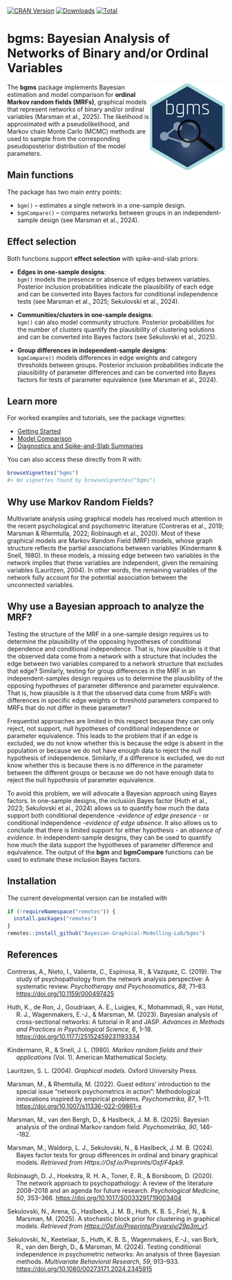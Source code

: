 
<!-- badges: start -->

[![CRAN
Version](https://www.r-pkg.org/badges/version/bgms)](https://cran.r-project.org/package=bgms)
[![Downloads](https://cranlogs.r-pkg.org/badges/bgms)](https://cran.r-project.org/package=bgms)
[![Total](https://cranlogs.r-pkg.org/badges/grand-total/bgms)](https://cran.r-project.org/package=bgms)
<!-- badges: end -->

# bgms: Bayesian Analysis of Networks of Binary and/or Ordinal Variables

<a href="https://bayesiangraphicalmodeling.com"><img src="inst/bgms_sticker.svg" height="200" align="right" /></a>

The **bgms** package implements Bayesian estimation and model comparison
for **ordinal Markov random fields (MRFs)**, graphical models that
represent networks of binary and/or ordinal variables (Marsman et al.,
2025). The likelihood is approximated with a pseudolikelihood, and
Markov chain Monte Carlo (MCMC) methods are used to sample from the
corresponding pseudoposterior distribution of the model parameters.

## Main functions

The package has two main entry points:

- `bgm()` – estimates a single network in a one-sample design.  
- `bgmCompare()` – compares networks between groups in an
  independent-sample design (see Marsman et al., 2024).

## Effect selection

Both functions support **effect selection** with spike-and-slab priors:

- **Edges in one-sample designs**:  
  `bgm()` models the presence or absence of edges between variables.
  Posterior inclusion probabilities indicate the plausibility of each
  edge and can be converted into Bayes factors for conditional
  independence tests (see Marsman et al., 2025; Sekulovski et al.,
  2024).

- **Communities/clusters in one-sample designs**:  
  `bgm()` can also model community structure. Posterior probabilities
  for the number of clusters quantify the plausibility of clustering
  solutions and can be converted into Bayes factors (see Sekulovski et
  al., 2025).

- **Group differences in independent-sample designs**:  
  `bgmCompare()` models differences in edge weights and category
  thresholds between groups. Posterior inclusion probabilities indicate
  the plausibility of parameter differences and can be converted into
  Bayes factors for tests of parameter equivalence (see Marsman et al.,
  2024).

## Learn more

For worked examples and tutorials, see the package vignettes:

- [Getting Started](https://yourpkgdownsite/articles/intro.html)  
- [Model Comparison](https://yourpkgdownsite/articles/comparison.html)  
- [Diagnostics and Spike-and-Slab
  Summaries](https://yourpkgdownsite/articles/diagnostics.html)

You can also access these directly from R with:

``` r
browseVignettes("bgms")
#> No vignettes found by browseVignettes("bgms")
```

## Why use Markov Random Fields?

Multivariate analysis using graphical models has received much attention
in the recent psychological and psychometric literature (Contreras et
al., 2019; Marsman & Rhemtulla, 2022; Robinaugh et al., 2020). Most of
these graphical models are Markov Random Field (MRF) models, whose graph
structure reflects the partial associations between variables
(Kindermann & Snell, 1980). In these models, a missing edge between two
variables in the network implies that these variables are independent,
given the remaining variables (Lauritzen, 2004). In other words, the
remaining variables of the network fully account for the potential
association between the unconnected variables.

## Why use a Bayesian approach to analyze the MRF?

Testing the structure of the MRF in a one-sample design requires us to
determine the plausibility of the opposing hypotheses of conditional
dependence and conditional independence. That is, how plausible is it
that the observed data come from a network with a structure that
includes the edge between two variables compared to a network structure
that excludes that edge? Similarly, testing for group differences in the
MRF in an independent-samples design requires us to determine the
plausibility of the opposing hypotheses of parameter difference and
parameter equivalence. That is, how plausible is it that the observed
data come from MRFs with differences in specific edge weights or
threshold parameters compared to MRFs that do not differ in these
parameter?

Frequentist approaches are limited in this respect because they can only
reject, not support, null hypotheses of conditional independence or
parameter equivalence. This leads to the problem that if an edge is
excluded, we do not know whether this is because the edge is absent in
the population or because we do not have enough data to reject the null
hypothesis of independence. Similarly, if a difference is excluded, we
do not know whether this is because there is no difference in the
parameter between the different groups or because we do not have enough
data to reject the null hypothesis of parameter equivalence.

To avoid this problem, we will advocate a Bayesian approach using Bayes
factors. In one-sample designs, the inclusion Bayes factor (Huth et al.,
2023; Sekulovski et al., 2024) allows us to quantify how much the data
support both conditional dependence -<em>evidence of edge
presence</em> - or conditional independence -<em>evidence of edge
absence</em>. It also allows us to conclude that there is limited
support for either hypothesis - an <em>absence of evidence</em>. In
independent-sample designs, they can be used to quantify how much the
data support the hypotheses of parameter difference and equivalence. The
output of the <strong>bgm</strong> and <strong>bgmCompare</strong>
functions can be used to estimate these inclusion Bayes factors.

## Installation

The current developmental version can be installed with

``` r
if (!requireNamespace("remotes")) { 
  install.packages("remotes")   
}   
remotes::install_github("Bayesian-Graphical-Modelling-Lab/bgms")
```

## References

<div id="refs" class="references csl-bib-body hanging-indent"
entry-spacing="0" line-spacing="2">

<div id="ref-ContrerasEtAl_2019" class="csl-entry">

Contreras, A., Nieto, I., Valiente, C., Espinosa, R., & Vazquez, C.
(2019). The study of psychopathology from the network analysis
perspective: A systematic review. *Psychotherapy and Psychosomatics*,
*88*, 71–83. <https://doi.org/10.1159/000497425>

</div>

<div id="ref-HuthEtAl_2023_intro" class="csl-entry">

Huth, K., de Ron, J., Goudriaan, A. E., Luigjes, K., Mohammadi, R., van
Holst, R. J., Wagenmakers, E.-J., & Marsman, M. (2023). Bayesian
analysis of cross-sectional networks: A tutorial in R and JASP.
*Advances in Methods and Practices in Psychological Science*, *6*, 1–18.
<https://doi.org/10.1177/25152459231193334>

</div>

<div id="ref-KindermannSnell1980" class="csl-entry">

Kindermann, R., & Snell, J. L. (1980). *Markov random fields and their
applications* (Vol. 1). American Mathematical Society.

</div>

<div id="ref-Lauritzen2004" class="csl-entry">

Lauritzen, S. L. (2004). *Graphical models*. Oxford University Press.

</div>

<div id="ref-MarsmanRhemtulla_2022_SIintro" class="csl-entry">

Marsman, M., & Rhemtulla, M. (2022). Guest editors’ introduction to the
special issue “network psychometrics in action”: Methodological
innovations inspired by empirical problems. *Psychometrika*, *87*, 1–11.
<https://doi.org/10.1007/s11336-022-09861-x>

</div>

<div id="ref-MarsmanVandenBerghHaslbeck_2024" class="csl-entry">

Marsman, M., van den Bergh, D., & Haslbeck, J. M. B. (2025). Bayesian
analysis of the ordinal Markov random field. *Psychometrika*, *90*,
146--182.

</div>

<div id="ref-MarsmanWaldorpSekulovskiHaslbeck_2024" class="csl-entry">

Marsman, M., Waldorp, L. J., Sekulovski, N., & Haslbeck, J. M. B.
(2024). Bayes factor tests for group differences in ordinal and binary
graphical models. *Retrieved from Https://Osf.io/Preprints/Osf/F4pk9*.

</div>

<div id="ref-RobinaughEtAl_2020" class="csl-entry">

Robinaugh, D. J., Hoekstra, R. H. A., Toner, E. R., & Borsboom, D.
(2020). The network approach to psychopathology: A review of the
literature 2008–2018 and an agenda for future research. *Psychological
Medicine*, *50*, 353–366. <https://doi.org/10.1017/S0033291719003404>

</div>

<div id="ref-SekulovskiEtAl_2025" class="csl-entry">

Sekulovski, N., Arena, G., Haslbeck, J. M. B., Huth, K. B. S., Friel,
N., & Marsman, M. (2025). A stochastic block prior for clustering in
graphical models. *Retrieved from
<a href="https://osf.io/preprints/psyarxiv/29p3m_v1"
class="uri">Https://Osf.io/Preprints/Psyarxiv/29p3m_v1</a>*.

</div>

<div id="ref-SekulovskiEtAl_2024" class="csl-entry">

Sekulovski, N., Keetelaar, S., Huth, K. B. S., Wagenmakers, E.-J., van
Bork, R., van den Bergh, D., & Marsman, M. (2024). Testing conditional
independence in psychometric networks: An analysis of three Bayesian
methods. *Multivariate Behavioral Research*, *59*, 913–933.
<https://doi.org/10.1080/00273171.2024.2345915>

</div>

</div>
